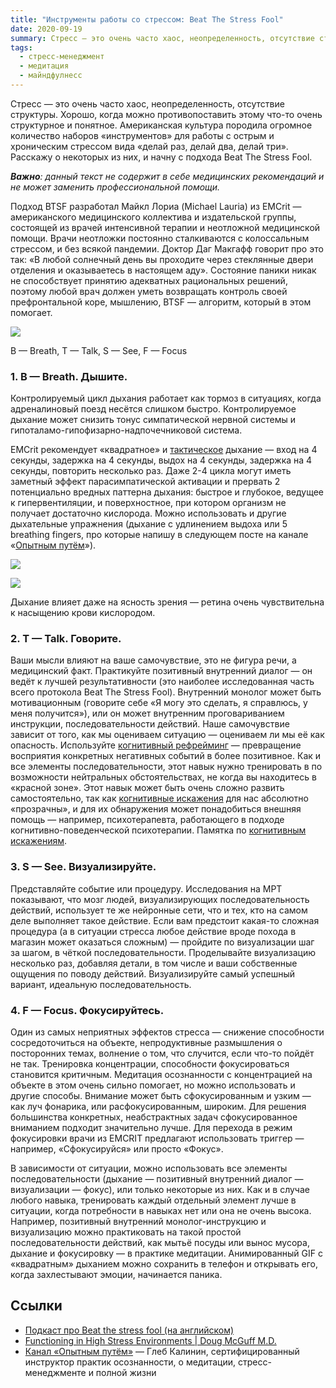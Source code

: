 ```yaml
---
title: "Инструменты работы со стрессом: Beat The Stress Fool"
date: 2020-09-19
summary: Стресс — это очень часто хаос, неопределенность, отсутствие структуры. Хорошо, когда можно противопоставить этому что-то очень структурное и понятное. Американская культура породила огромное количество наборов «инструментов» для работы с острым и хроническим стрессом вида «делай раз, делай два, делай три». Расскажу о некоторых из них, и начну с подхода Beat The Stress Fool.
tags:
  - стресс-менеджмент
  - медитация
  - майндфулнесс
---
```

Стресс — это очень часто хаос, неопределенность, отсутствие структуры. Хорошо, когда можно противопоставить этому что-то очень структурное и понятное. Американская культура породила огромное количество наборов «инструментов» для работы с острым и хроническим стрессом вида «делай раз, делай два, делай три». Расскажу о некоторых из них, и начну с подхода Beat The Stress Fool.

***Важно**: данный текст не содержит в себе медицинских рекомендаций и не может заменить профессиональной помощи.*

Подход BTSF разработал Майкл Лориа (Michael Lauria) из EMCrit — американского медицинского коллектива и издательской группы, состоящей из врачей интенсивной терапии и неотложной медицинской помощи. Врачи неотложки постоянно сталкиваются с колоссальным стрессом, и без всякой пандемии. Доктор Даг Макгафф говорит про это так: «В любой солнечный день вы проходите через стеклянные двери отделения и оказываетесь в настоящем аду». Состояние паники никак не способствует принятию адекватных рациональных решений, поэтому любой врач должен уметь возвращать контроль своей префронтальной коре, мышлению, BTSF — алгоритм, который в этом помогает.
<!-- more -->
![](https://telegra.ph/file/1ff707ff71250f3a22eb4.png)

B — Breath, T — Talk, S — See, F — Focus




### 1. B — Breath. Дышите.

Контролируемый цикл дыхания работает как тормоз в ситуациях, когда адреналиновый поезд несётся слишком быстро. Контролируемое дыхание может снизить тонус симпатической нервной системы и гипоталамо-гипофизарно-надпочечниковой система.

EMCrit рекомендует «квадратное» и [тактическое](https://www.youtube.com/watch?v=GViVk4RVJYE) дыхание — вход на 4 секунды, задержка на 4 секунды, выдох на 4 секунды, задержка на 4 секунды, повторить несколько раз. Даже 2-4 цикла могут иметь заметный эффект парасимпатической активации и прервать 2 потенциально вредных паттерна дыхания: быстрое и глубокое, ведущее к гипервентиляции, и поверхностное, при котором организм не получает достаточно кислорода. Можно использовать и другие дыхательные упражнения (дыхание с удлинением выдоха или 5 breathing fingers, про которые напишу в следующем посте на канале «[Опытным путём](https://t.me/Experimentally)»).

![](https://telegra.ph/file/b8071289742af598fc2ce.png)

![](https://telegra.ph/file/fe115e72192930d4ac764.gif)

Дыхание влияет даже на ясность зрения — ретина очень чувствительна к насыщению крови кислородом.

### 2. T — Talk. Говорите.

Ваши мысли влияют на ваше самочувствие, это не фигура речи, а медицинский факт. Практикуйте позитивный внутренний диалог — он ведёт к лучшей результативности (это наиболее исследованная часть всего протокола Beat The Stress Fool). Внутренний монолог может быть мотивационным (говорите себе «Я могу это сделать, я справлюсь, у меня получится»), или он может внутренним проговариванием инструкции, последовательности действий. Наше самочувствие зависит от того, как мы оцениваем ситуацию — оцениваем ли мы её как опасность. Используйте [когнитивный рефрейминг](https://4brain.ru/blog/%D0%BA%D0%BE%D0%B3%D0%BD%D0%B8%D1%82%D0%B8%D0%B2%D0%BD%D1%8B%D0%B9-%D1%80%D0%B5%D1%84%D1%80%D0%B5%D0%B9%D0%BC%D0%B8%D0%BD%D0%B3/) — превращение восприятия конкретных негативных событий в более позитивное. Как и все элементы последовательности, этот навык нужно тренировать в по возможности нейтральных обстоятельствах, не когда вы находитесь в «красной зоне». Этот навык может быть очень сложно развить самостоятельно, так как [когнитивные искажения](https://postnauka.ru/faq/89948) для нас абсолютно «прозрачны», и для их обнаружения может понадобиться внешняя помощь — например, психотерапевта, работающего в подходе когнитивно-поведенческой психотерапии. Памятка по [когнитивным искажениям](https://medium.com/russian/cognitive-bias-cheat-sheet-5bb0664b67b5).

### 3. S — See. Визуализируйте.

Представляйте событие или процедуру. Исследования на МРТ показывают, что мозг людей, визуализирующих последовательность действий, использует те же нейронные сети, что и тех, кто на самом деле выполняет такое действие. Если вам предстоит какая-то сложная процедура (а в ситуации стресса любое действие вроде похода в магазин может оказаться сложным) — пройдите по визуализации шаг за шагом, в чёткой последовательности. Проделывайте визуализацию несколько раз, добавляя детали, в том числе и ваши собственные ощущения по поводу действий. Визуализируйте самый успешный вариант, идеальную последовательность.

### 4. F — Focus. Фокусируйтесь.

Один из самых неприятных эффектов стресса — снижение способности сосредоточиться на объекте, непродуктивные размышления о посторонних темах, волнение о том, что случится, если что-то пойдёт не так. Тренировка концентрации, способности фокусироваться становится критичным. Медитация осознанности с концентрацией на объекте в этом очень сильно помогает, но можно использовать и другие способы. Внимание может быть сфокусированным и узким — как луч фонарика, или расфокусированным, широким. Для решения большинства конкретных, неабстрактных задач сфокусированное вниманием подходит значительно лучше. Для перехода в режим фокусировки врачи из EMCRIT предлагают использовать триггер — например, «Сфокусируйся» или просто «Фокус».



В зависимости от ситуации, можно использовать все элементы последовательности (дыхание — позитивный внутренний диалог — визуализации — фокус), или только некоторые из них. Как и в случае любого навыка, тренировать каждый отдельный элемент лучше в ситуации, когда потребности в навыках нет или она не очень высока. Например, позитивный внутренний монолог-инструкцию и визуализацию можно практиковать на такой простой последовательности действий, как мытьё посуды или вынос мусора, дыхание и фокусировку — в практике медитации. Анимированный GIF с «квадратным» дыханием можно сохранить в телефон и открывать его, когда захлестывают эмоции, начинается паника.


## Ссылки 
- [Подкаст про Beat the stress fool (на английском)](https://emcrit.org/emcrit/emcrit-racc-podcast-220-beat-stress-fool-mike-lauria-just-time-performance-enhancing-psychological-skills/)
- [Functioning in High Stress Environments | Doug McGuff M.D.](https://www.youtube.com/watch?v=ojlbUiStTys)
- [Канал «Опытным путём»](https://t.me/Experimentally) — Глеб Калинин, сертифицированный инструктор практик осознанности, о медитации, стресс-менеджменте и полной жизни